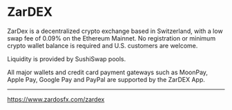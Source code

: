 # ZarDEX
ZarDex is a decentralized crypto exchange based in Switzerland, with a low swap fee of 0.09% on the Ethereum Mainnet. No registration or minimum crypto wallet balance is required and U.S. customers are welcome.

Liquidity is provided by SushiSwap pools.

All major wallets and credit card payment gateways such as MoonPay, Apple Pay, Google Pay and PayPal are supported by the ZarDEX App.

____
https://www.zardosfx.com/zardex
